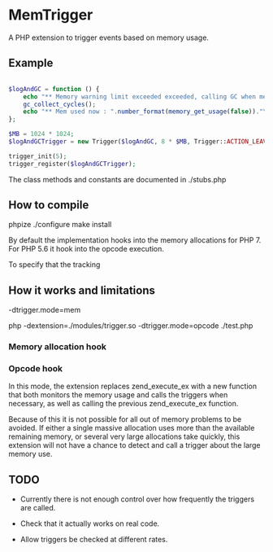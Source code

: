 # MemTrigger

A PHP extension to trigger events based on memory usage.

## Example

```php

$logAndGC = function () {
	echo "** Memory warning limit exceeded exceeded, calling GC when mem usage at ".number_format(memory_get_usage(false))."\n";
	gc_collect_cycles();
	echo "** Mem used now : ".number_format(memory_get_usage(false))."\n";
};

$MB = 1024 * 1024;
$logAndGCTrigger = new Trigger($logAndGC, 8 * $MB, Trigger::ACTION_LEAVE_ACTIVE);

trigger_init(5);
trigger_register($logAndGCTrigger);

```

The class methods and constants are documented in ./stubs.php


## How to compile

phpize
./configure 
make install


By default the implementation hooks into the memory allocations for PHP 7. For PHP 5.6 it hook into the opcode execution.



To specify that the tracking 


## How it works and limitations

-dtrigger.mode=mem

php -dextension=./modules/trigger.so -dtrigger.mode=opcode ./test.php 


### Memory allocation hook




### Opcode hook

In this mode, the extension replaces zend_execute_ex with a new function that both monitors the memory usage and calls the triggers when necessary, as well as calling the previous zend_execute_ex function.

Because of this it is not possible for all out of memory problems to be avoided. If either a single massive allocation uses more than the available remaining memory, or several very large allocations take quickly, this extension will not have a chance to detect and call a trigger about the large memory use.
 

## TODO

* Currently there is not enough control over how frequently the triggers are called.

* Check that it actually works on real code.

* Allow triggers be checked at different rates.
